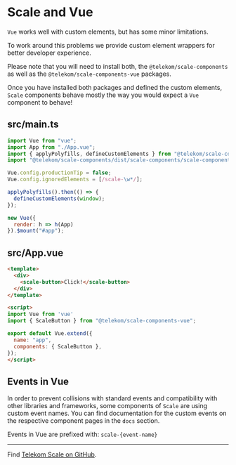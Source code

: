 # Scale and Vue

`Vue` works well with custom elements, but has some minor limitations.

To work around this problems we provide custom element wrappers for better developer experience.

Please note that you will need to install both, the `@telekom/scale-components` as well as the `@telekom/scale-components-vue` packages.

Once you have installed both packages and defined the custom elements, `Scale` components behave mostly the way you would expect a `Vue` component to behave!

## src/main.ts

```javascript
import Vue from "vue";
import App from "./App.vue";
import { applyPolyfills, defineCustomElements } from "@telekom/scale-components/loader";
import "@telekom/scale-components/dist/scale-components/scale-components.css";

Vue.config.productionTip = false;
Vue.config.ignoredElements = [/scale-\w*/];

applyPolyfills().then(() => {
  defineCustomElements(window);
});

new Vue({
  render: h => h(App)
}).$mount("#app");

```

##  src/App.vue

```html
<template>
  <div>
    <scale-button>Click!</scale-button>
  </div>
</template>

<script>
import Vue from 'vue'
import { ScaleButton } from "@telekom/scale-components-vue";

export default Vue.extend({
  name: "app",
  components: { ScaleButton },
});
</script>
```

## Events in Vue

In order to prevent collisions with standard events and compatibility with other libraries and frameworks,
some components of `Scale` are using custom event names. You can find documentation for the custom events on the respective component pages in the `docs` section.

Events in Vue are prefixed with: `scale-{event-name}`

---
Find [Telekom Scale on GitHub](https://github.com/telekom/scale).
